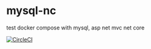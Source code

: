 # mysql-nc
test docker compose with mysql, asp net mvc net core

[![CircleCI](https://circleci.com/gh/piprdu/mysql-nc.svg?style=svg)](https://circleci.com/gh/piprdu/mysql-nc)
